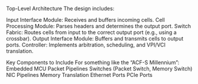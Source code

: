 Top-Level Architecture
The design includes:

Input Interface Module: Receives and buffers incoming cells.
Cell Processing Module: Parses headers and determines the output port.
Switch Fabric: Routes cells from input to the correct output port (e.g., using a crossbar).
Output Interface Module: Buffers and transmits cells to output ports.
Controller: Implements arbitration, scheduling, and VPI/VCI translation.

Key Components to Include
For something like the “ACF-S Millennium”:
Embedded MCU
Packet Pipelines
Switches (Packet Switch, Memory Switch)
NIC Pipelines
Memory Translation
Ethernet Ports
PCIe Ports